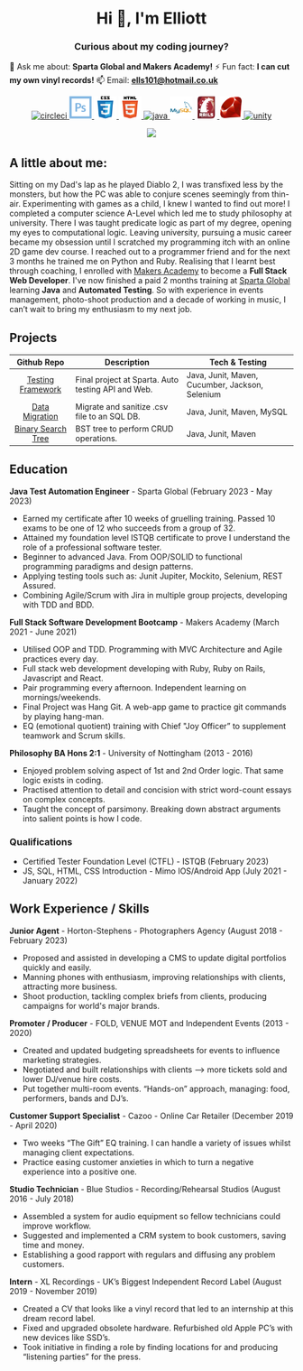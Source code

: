 <h1 align="center">Hi 👋, I'm Elliott</h1>

<h3 align="center"> Curious about my coding journey? </h3>

💬 Ask me about: **Sparta Global and Makers Academy!** ⚡ Fun fact: **I can cut my own vinyl records!** 📫  Email:  **ells101@hotmail.co.uk**

<p align="center"> <a href="https://circleci.com" target="_blank" rel="noreferrer"> <img src="https://www.vectorlogo.zone/logos/circleci/circleci-icon.svg" alt="circleci" width="40" height="40"/> </a> <a href="https://www.photoshop.com/en" target="_blank" rel="noreferrer"> <img src="https://raw.githubusercontent.com/devicons/devicon/master/icons/photoshop/photoshop-line.svg" alt="photoshop" width="40" height="40"/> </a> <a href="https://www.w3schools.com/css/" target="_blank" rel="noreferrer"> <img src="https://raw.githubusercontent.com/devicons/devicon/master/icons/css3/css3-original-wordmark.svg" alt="css3" width="40" height="40"/> </a> 
 <a href="https://www.w3.org/html/" target="_blank" rel="noreferrer"> <img src="https://raw.githubusercontent.com/devicons/devicon/master/icons/html5/html5-original-wordmark.svg" alt="html5" width="40" height="40"/> </a>  <a href="https://java.com/" target="_blank" rel="noreferrer"> <img src=https://www.vectorlogo.zone/logos/java/java-icon.svg alt="java" width="40" height="40"/> </a>    <a href="https://www.mysql.com/" target="_blank" rel="noreferrer"> <img src="https://raw.githubusercontent.com/devicons/devicon/master/icons/mysql/mysql-original-wordmark.svg" alt="mysql" width="40" height="40"/> </a>  <a href="https://rubyonrails.org" target="_blank" rel="noreferrer"> <img src="https://raw.githubusercontent.com/devicons/devicon/master/icons/rails/rails-original-wordmark.svg" alt="rails" width="40" height="40"/> </a>  <a href="https://www.ruby-lang.org/en/" target="_blank" rel="noreferrer"> <img src="https://raw.githubusercontent.com/devicons/devicon/master/icons/ruby/ruby-original.svg" alt="ruby" width="40" height="40"/> </a><a href="https://unity.com/" target="_blank" rel="noreferrer"> <img src="https://www.vectorlogo.zone/logos/unity3d/unity3d-icon.svg" alt="unity" width="40" height="40"/> </a> </p>

<div align="center"> <img src="https://www.codewars.com/users/ells101/badges/large"/> </div>

## A little about me:

Sitting on my Dad's lap as he played Diablo 2, I was transfixed less by the monsters, but how the PC was able to conjure scenes seemingly from thin-air. Experimenting with games as a child, I knew I wanted to find out more! I completed a computer science A-Level which led me to study philosophy at university. There I was taught predicate logic as part of my degree, opening my eyes to computational logic. Leaving university, pursuing a music career became my obsession until I scratched my programming itch with an online 2D game dev course. I reached out to a programmer friend and for the next 3 months he trained me on Python and Ruby. Realising that I learnt best through coaching, I enrolled with [Makers Academy](https://makers.tech/) to become a **Full Stack Web Developer**. I've now finished a paid 2 months training at [Sparta Global](https://spartaglobal.com/) learning **Java** and **Automated Testing**. So with experience in events management, photo-shoot production and a decade of working in music, I can’t wait to bring my enthusiasm to my next job.

## Projects

|Github Repo|Description|Tech & Testing|
|:----:|-----------|------------|
|[Testing Framework](https://github.com/ells101/Web-And-API-Testing-Framework)|Final project at Sparta. Auto testing API and Web. |Java, Junit, Maven, Cucumber, Jackson, Selenium|
|[Data Migration](https://https://github.com/ells101/CSV-Data-Migration-Sparta)|Migrate and sanitize .csv file to an SQL DB.| Java, Junit, Maven, MySQL |
|[Binary Search Tree](https://github.com/ells101/BinarySearchTreeProject)|BST tree to perform CRUD operations.|Java, Junit, Maven|

## Education

**Java Test Automation Engineer** - Sparta Global (February 2023 - May 2023)

- Earned my certificate after 10 weeks of gruelling training. Passed 10 exams to be one of 12 who succeeds from a group of 32.
- Attained my foundation level ISTQB certificate to prove I understand the role of a professional software tester.
- Beginner to advanced Java. From OOP/SOLID to functional programming paradigms and design patterns.
- Applying testing tools such as: Junit Jupiter, Mockito, Selenium, REST Assured.
- Combining Agile/Scrum with Jira in multiple group projects, developing with TDD and BDD.


**Full Stack Software Development Bootcamp** - Makers Academy (March 2021 - June 2021)

- Utilised OOP and TDD. Programming with MVC Architecture and Agile practices every day.
- Full stack web development developing with Ruby, Ruby on Rails, Javascript and React.
- Pair programming every afternoon. Independent learning on mornings/weekends.
- Final Project was Hang Git. A web-app game to practice git commands by playing hang-man.
- EQ (emotional quotient) training with Chief "Joy Officer” to supplement teamwork and Scrum skills.

**Philosophy BA Hons 2:1** - University of Nottingham (2013 - 2016)

- Enjoyed problem solving aspect of 1st and 2nd Order logic. That same logic exists in coding.
- Practised attention to detail and concision with strict word-count essays on complex concepts.
- Taught the concept of parsimony. Breaking down abstract arguments into salient points is how I code.

### Qualifications

- Certified Tester Foundation Level (CTFL) - ISTQB (February 2023)
- JS, SQL, HTML, CSS Introduction - Mimo IOS/Android App (July 2021 - January 2022)

## Work Experience / Skills

**Junior Agent** - Horton-Stephens - Photographers Agency (August 2018 - February 2023)

- Proposed and assisted in developing a CMS to update digital portfolios quickly and easily.
- Manning phones with enthusiasm, improving relationships with clients, attracting more business.
- Shoot production, tackling complex briefs from clients, producing campaigns for world's major brands.

**Promoter / Producer**  - FOLD, VENUE MOT and Independent Events (2013 - 2020)

- Created and updated budgeting spreadsheets for events to influence marketing strategies.
- Negotiated and built relationships with clients —> more tickets sold and lower DJ/venue hire costs.
- Put together multi-room events. “Hands-on” approach, managing: food, performers, bands and DJ’s.

**Customer Support Specialist** - Cazoo - Online Car Retailer (December 2019 - April 2020)

- Two weeks “The Gift” EQ training. I can handle a variety of issues whilst managing client expectations.
- Practice easing customer anxieties in which to turn a negative experience into a positive one.

**Studio Technician** - Blue Studios - Recording/Rehearsal Studios (August 2016 - July 2018)

- Assembled a system for audio equipment so fellow technicians could improve workflow.
- Suggested and implemented a CRM system to book customers, saving time and money.
- Establishing a good rapport with regulars and diffusing any problem customers.

**Intern** - XL Recordings - UK’s Biggest Independent Record Label (August 2019 - November 2019)

- Created a CV that looks like a vinyl record that led to an internship at this dream record label.
- Fixed and upgraded obsolete hardware. Refurbished old Apple PC’s with new devices like SSD’s.
- Took initiative in finding a role by finding locations for and producing “listening parties” for the press.
